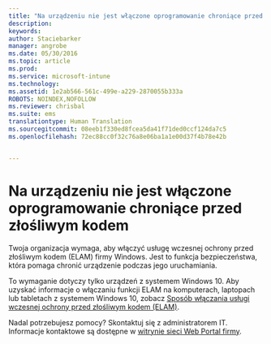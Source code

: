 ```yaml
---
title: "Na urządzeniu nie jest włączone oprogramowanie chroniące przed złośliwym kodem | Microsoft Intune"
description: 
keywords: 
author: Staciebarker
manager: angrobe
ms.date: 05/30/2016
ms.topic: article
ms.prod: 
ms.service: microsoft-intune
ms.technology: 
ms.assetid: 1e2ab566-561c-499e-a229-2870055b333a
ROBOTS: NOINDEX,NOFOLLOW
ms.reviewer: chrisbal
ms.suite: ems
translationtype: Human Translation
ms.sourcegitcommit: 08eeb1f330ed8fcea5da41f71ded0ccf124da7c5
ms.openlocfilehash: 72ec88cc0f32c76a8e06ba1a1e00d37f4b78e42b


---
```



# Na urządzeniu nie jest włączone oprogramowanie chroniące przed złośliwym kodem

Twoja organizacja wymaga, aby włączyć usługę wczesnej ochrony przed złośliwym kodem (ELAM) firmy Windows. Jest to funkcja bezpieczeństwa, która pomaga chronić urządzenie podczas jego uruchamiania.

To wymaganie dotyczy tylko urządzeń z systemem Windows 10. Aby uzyskać informacje o włączaniu funkcji ELAM na komputerach, laptopach lub tabletach z systemem Windows 10, zobacz [Sposób włączania usługi wczesnej ochrony przed złośliwym kodem (ELAM)](https://gallery.technet.microsoft.com/How-to-turn-on-Early-84552ec5).

Nadal potrzebujesz pomocy? Skontaktuj się z administratorem IT. Informacje kontaktowe są dostępne w [witrynie sieci Web Portal firmy](http://portal.manage.microsoft.com).





<!--HONumber=Aug16_HO5-->


